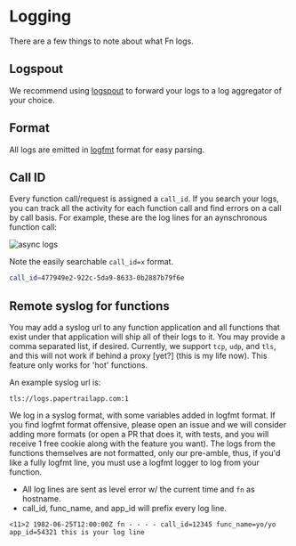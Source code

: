 # Logging

There are a few things to note about what Fn logs.

## Logspout

We recommend using [logspout](https://github.com/gliderlabs/logspout) to forward your logs to a log aggregator of your choice.

## Format

All logs are emitted in [logfmt](https://godoc.org/github.com/kr/logfmt) format for easy parsing.

## Call ID

Every function call/request is assigned a `call_id`. If you search your logs, you can track all the activity
for each function call and find errors on a call by call basis. For example, these are the log lines for an aynschronous
function call:

![async logs](/docs/assets/async-log-full.png)

Note the easily searchable `call_id=x` format.

```sh
call_id=477949e2-922c-5da9-8633-0b2887b79f6e
```

## Remote syslog for functions

You may add a syslog url to any function application and all functions that
exist under that application will ship all of their logs to it. You may
provide a comma separated list, if desired. Currently, we support `tcp`,
`udp`, and `tls`, and this will not work if behind a proxy [yet?] (this is my
life now). This feature only works for 'hot' functions.

An example syslog url is:

```
tls://logs.papertrailapp.com:1
```

We log in a syslog format, with some variables added in logfmt format. If you
find logfmt format offensive, please open an issue and we will consider adding
more formats (or open a PR that does it, with tests, and you will receive 1
free cookie along with the feature you want). The logs from the functions
themselves are not formatted, only our pre-amble, thus, if you'd like a fully
logfmt line, you must use a logfmt logger to log from your function.

* All log lines are sent as level error w/ the current time and `fn` as hostname.
* call_id, func_name, and app_id will prefix every log line.

```
<11>2 1982-06-25T12:00:00Z fn - - - - call_id=12345 func_name=yo/yo app_id=54321 this is your log line
```